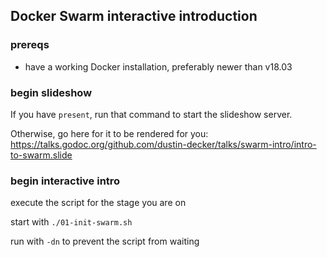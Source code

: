 ## Docker Swarm interactive introduction

### prereqs

- have a working Docker installation, preferably newer than v18.03

### begin slideshow

If you have `present`, run that command to start the slideshow server.

Otherwise, go here for it to be rendered for you: https://talks.godoc.org/github.com/dustin-decker/talks/swarm-intro/intro-to-swarm.slide

### begin interactive intro

execute the script for the stage you are on

start with `./01-init-swarm.sh`

run with `-dn` to prevent the script from waiting